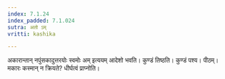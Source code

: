 ```yaml
---
index: 7.1.24
index_padded: 7.1.024
sutra: अतो ऽम्
vritti: kashika

---
```

अकारान्तान् नपुंसकादुत्तरयोः स्वमोः अम् इत्ययम् आदेशो भवति। कुण्डं तिष्ठति। कुण्डं पश्य। पीठम्। मकारः कस्मान् न क्रियते? धीर्घत्वं प्राप्नोति।